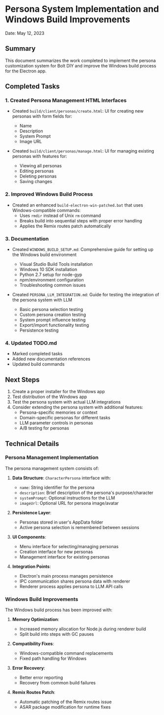 # Persona System Implementation and Windows Build Improvements

Date: May 12, 2023

## Summary

This document summarizes the work completed to implement the persona customization system for Bolt DIY and improve the Windows build process for the Electron app.

## Completed Tasks

### 1. Created Persona Management HTML Interfaces

- Created `build/client/personas/create.html`: UI for creating new personas with form fields for:
  - Name
  - Description
  - System Prompt
  - Image URL

- Created `build/client/personas/manage.html`: UI for managing existing personas with features for:
  - Viewing all personas
  - Editing personas
  - Deleting personas
  - Saving changes

### 2. Improved Windows Build Process

- Created an enhanced `build-electron-win-patched.bat` that uses Windows-compatible commands:
  - Uses `rmdir` instead of Unix `rm` command
  - Breaks build into sequential steps with proper error handling
  - Applies the Remix routes patch automatically

### 3. Documentation

- Created `WINDOWS_BUILD_SETUP.md`: Comprehensive guide for setting up the Windows build environment
  - Visual Studio Build Tools installation
  - Windows 10 SDK installation
  - Python 2.7 setup for node-gyp
  - npm/environment configuration
  - Troubleshooting common issues

- Created `PERSONA_LLM_INTEGRATION.md`: Guide for testing the integration of the persona system with LLM
  - Basic persona selection testing
  - Custom persona creation testing
  - System prompt influence testing
  - Export/import functionality testing
  - Persistence testing

### 4. Updated TODO.md

- Marked completed tasks
- Added new documentation references
- Updated build commands

## Next Steps

1. Create a proper installer for the Windows app
2. Test distribution of the Windows app
3. Test the persona system with actual LLM integrations
4. Consider extending the persona system with additional features:
   - Persona-specific memories or context
   - Domain-specific personas for different tasks
   - LLM parameter controls in personas
   - A/B testing for personas

## Technical Details

### Persona Management Implementation

The persona management system consists of:

1. **Data Structure**: `CharacterPersona` interface with:
   - `name`: String identifier for the persona
   - `description`: Brief description of the persona's purpose/character
   - `systemPrompt`: Optional instructions for the LLM
   - `imageUrl`: Optional URL for persona image/avatar

2. **Persistence Layer**:
   - Personas stored in user's AppData folder
   - Active persona selection is remembered between sessions

3. **UI Components**:
   - Menu interface for selecting/managing personas
   - Creation interface for new personas
   - Management interface for existing personas

4. **Integration Points**:
   - Electron's main process manages persistence
   - IPC communication shares persona data with renderer
   - Renderer process applies persona to LLM API calls

### Windows Build Improvements

The Windows build process has been improved with:

1. **Memory Optimization**:
   - Increased memory allocation for Node.js during renderer build
   - Split build into steps with GC pauses

2. **Compatibility Fixes**:
   - Windows-compatible command replacements
   - Fixed path handling for Windows

3. **Error Recovery**:
   - Better error reporting
   - Recovery from common build failures

4. **Remix Routes Patch**:
   - Automatic patching of the Remix routes issue
   - ASAR package modification for runtime fixes 